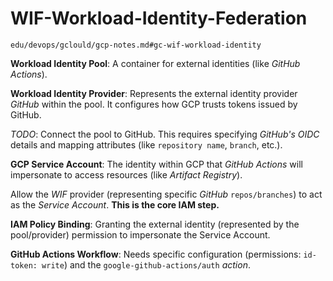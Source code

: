 # WIF-Workload-Identity-Federation

`edu/devops/gclould/gcp-notes.md#gc-wif-workload-identity`

**Workload Identity Pool**:
A container for external identities (like *GitHub Actions*).

**Workload Identity Provider**:
Represents the external identity provider *GitHub* within the pool.
It configures how GCP trusts tokens issued by GitHub.

*TODO*: Connect the pool to GitHub.
This requires specifying *GitHub's OIDC* details and
mapping attributes (like `repository name`, `branch`, etc.).

**GCP Service Account**:
The identity within GCP that *GitHub Actions* will impersonate
to access resources (like *Artifact Registry*).

Allow the *WIF* provider (representing specific *GitHub* `repos/branches`)
to act as the *Service Account*. **This is the core IAM step.**

**IAM Policy Binding**:
Granting the external identity (represented by the pool/provider) permission
to impersonate the Service Account.

**GitHub Actions Workflow**:
Needs specific configuration (permissions: `id-token: write`) and
the `google-github-actions/auth` *action*.
